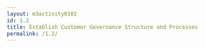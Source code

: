 ```yaml
---
layout: m3activity0102
id: 1.2
title: Establish Customer Governance Structure and Processes
permalink: /1.2/
---
```

